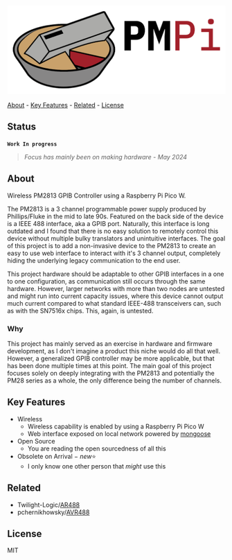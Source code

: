 <!-- PROJECT: PMPi -->
<!-- TITLE: PMPi -->
<!-- FONT: IBM Plex -->
<!-- KEYWORDS: Controller, Raspberry Pi Pico W, Embedded, Hardware, Firmware -->
<!-- LANGUAGES: C, C++, Python -->
<!-- TECHNOLOGY: Mongoose Embedded Web Server, RESTful API, Altium -->
<!-- STATUS: Work In Progress -->

![PMPi-Logo](<PMPi-Logo/PMPi Logo Full.png>)

[About](#about) - [Key Features](#key-features) - [Related](#related) - [License](#license)

## Status

**`Work In progress`**
> *Focus has mainly been on making hardware - May 2024*

## About
<!-- DESCRIPTION START -->
Wireless PM2813 GPIB Controller using a Raspberry Pi Pico W.

The PM2813 is a 3 channel programmable power supply produced by Phillips/Fluke in the mid to late 90s. Featured on the back side of the device is a IEEE 488 interface, aka a GPIB port. Naturally, this interface is long outdated and I found that there is no easy solution to remotely control this device without multiple bulky translators and unintuitive interfaces.
The goal of this project is to add a non-invasive device to the PM2813 to create an easy to use web interface to interact with it's 3 channel output, completely hiding the underlying legacy communication to the end user.
<!-- DESCRIPTION END -->

This project hardware should be adaptable to other GPIB interfaces in a one to one configuration,
as communication still occurs through the same hardware. However, larger networks with more than two nodes are untested and might run into current capacity issues,
where this device cannot output much current compared to what standard IEEE-488 transceivers can, such as with the SN7516x chips. This, again, is untested.

### Why

This project has mainly served as an exercise in hardware and firmware development, as I don't imagine a product this niche would do all that well. However, a generalized GPIB controller may be more applicable, but that has been done multiple times at this point. The main goal of this project focuses solely on deeply integrating with the PM2813 and potentially the PM28 series as a whole, the only difference being the number of channels.

## Key Features

- Wireless
  - Wireless capability is enabled by using a Raspberry Pi Pico W
  - Web interface exposed on local network powered by [mongoose](https://mongoose.ws/)
- Open Source
  - You are reading the open sourcedness of all this
- Obsolete on Arrival $-$ *new*⭐
  - I only know one other person that *might* use this

<!-- ## Mechanical -->

<!-- case construction and mounting -->

<!-- ## Electrical -->

<!-- schematics and routing -->

<!-- ## Firmware -->

<!-- programming the Pico W and the Web UI -->

## Related

- Twilight-Logic/[AR488](https://github.com/Twilight-Logic/AR488)
- pchernikhowsky/[AVR488](https://github.com/pchernikhowsky/AVR488)

## License

MIT
